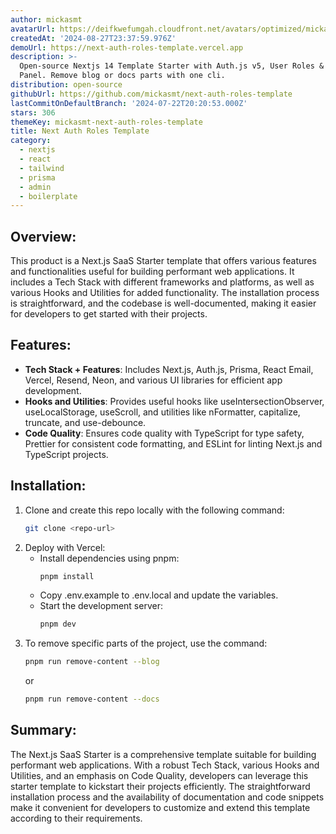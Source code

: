 ```yaml
---
author: mickasmt
avatarUrl: https://deifkwefumgah.cloudfront.net/avatars/optimized/mickasmt-next-auth-roles-template-avatar-128.webp
createdAt: '2024-08-27T23:37:59.976Z'
demoUrl: https://next-auth-roles-template.vercel.app
description: >-
  Open-source Nextjs 14 Template Starter with Auth.js v5, User Roles & Admin
  Panel. Remove blog or docs parts with one cli.
distribution: open-source
githubUrl: https://github.com/mickasmt/next-auth-roles-template
lastCommitOnDefaultBranch: '2024-07-22T20:20:53.000Z'
stars: 306
themeKey: mickasmt-next-auth-roles-template
title: Next Auth Roles Template
category:
  - nextjs
  - react
  - tailwind
  - prisma
  - admin
  - boilerplate
---
```

## Overview:
This product is a Next.js SaaS Starter template that offers various features and functionalities useful for building performant web applications. It includes a Tech Stack with different frameworks and platforms, as well as various Hooks and Utilities for added functionality. The installation process is straightforward, and the codebase is well-documented, making it easier for developers to get started with their projects.

## Features:
- **Tech Stack + Features**: Includes Next.js, Auth.js, Prisma, React Email, Vercel, Resend, Neon, and various UI libraries for efficient app development.
- **Hooks and Utilities**: Provides useful hooks like useIntersectionObserver, useLocalStorage, useScroll, and utilities like nFormatter, capitalize, truncate, and use-debounce.
- **Code Quality**: Ensures code quality with TypeScript for type safety, Prettier for consistent code formatting, and ESLint for linting Next.js and TypeScript projects.

## Installation:
1. Clone and create this repo locally with the following command:
   ```bash
   git clone <repo-url>
   ```
2. Deploy with Vercel:
   - Install dependencies using pnpm:
     ```bash
     pnpm install
     ```
   - Copy .env.example to .env.local and update the variables.
   - Start the development server:
     ```bash
     pnpm dev
     ```
3. To remove specific parts of the project, use the command:
   ```bash
   pnpm run remove-content --blog
   ```
   or
   ```bash
   pnpm run remove-content --docs
   ```

## Summary:
The Next.js SaaS Starter is a comprehensive template suitable for building performant web applications. With a robust Tech Stack, various Hooks and Utilities, and an emphasis on Code Quality, developers can leverage this starter template to kickstart their projects efficiently. The straightforward installation process and the availability of documentation and code snippets make it convenient for developers to customize and extend this template according to their requirements.